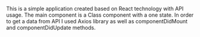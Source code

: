 This is a simple application created based on React technology with API usage. The main component is a Class component with a one state. In order to get a data from API I used Axios library as well as componentDidMount and componentDidUpdate methods. 
